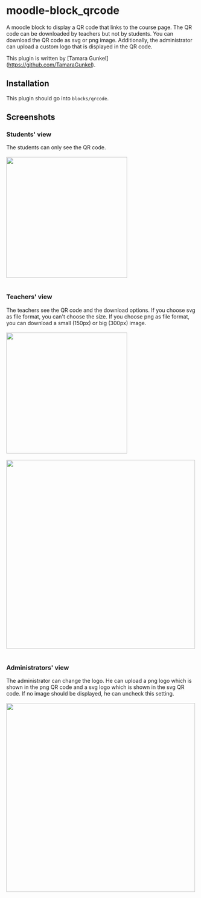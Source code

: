 # moodle-block_qrcode

A moodle block to display a QR code that links to the course page. The QR code can be downloaded by teachers but not by students.
You can download the QR code as svg or png image. 
Additionally, the administrator can upload a custom logo that is displayed in the QR code.

This plugin is written by [Tamara Gunkel] (https://github.com/TamaraGunkel).

## Installation
This plugin should go into `blocks/qrcode`.

## Screenshots

### Students' view
The students can only see the QR code. </br></br>
<img src="https://user-images.githubusercontent.com/28386141/29065683-2977f7ca-7c2d-11e7-9148-fcfbb9a640d4.png" width="320">
</br></br>

### Teachers' view
The teachers see the QR code and the download options. If you choose svg as file format, you can't choose the size.
 If you choose png as file format, you can download a small (150px) or big (300px) image.</br></br>
<img src="https://user-images.githubusercontent.com/28386141/29065682-297556fa-7c2d-11e7-8d56-fe6fff0f77cd.png" width="320">
</br></br>
<img src="https://user-images.githubusercontent.com/28386141/29065685-297cfbb2-7c2d-11e7-844c-c2be4638b347.png" width="500">
</br></br>

### Administrators' view
The administrator can change the logo. He can upload a png logo which is shown in the png QR code and a svg logo which is shown in the svg QR code.
If no image should be displayed, he can uncheck this setting.</br></br>
<img src="https://user-images.githubusercontent.com/28386141/29065684-297cea96-7c2d-11e7-9e3e-a6456ae5a6e5.png" width="500">
</br></br>